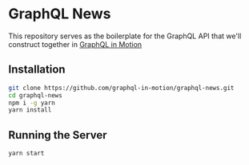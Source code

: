 # GraphQL News  

This repository serves as the boilerplate for the GraphQL API that we'll construct together in [GraphQL in Motion](https://livevideo.manning.com/course/32/graphql-in-motion)

## Installation

```sh
git clone https://github.com/graphql-in-motion/graphql-news.git
cd graphql-news
npm i -g yarn
yarn install
```  

## Running the Server

```sh
yarn start
```
